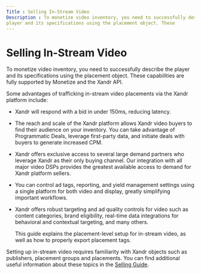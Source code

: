 ```yaml
---
Title : Selling In-Stream Video
Description : To monetize video inventory, you need to successfully describe the
player and its specifications using the placement object. These
---
```



# Selling In-Stream Video



To monetize video inventory, you need to successfully describe the
player and its specifications using the placement object. These
capabilities are fully supported by Monetize and
the Xandr API.

Some advantages of trafficking in-stream video placements via the
Xandr platform include:

- Xandr will respond with a bid in under 150ms,
  reducing latency.

- The reach and scale of the Xandr platform
  allows Xandr video buyers to find their
  audience on your inventory. You can take advantage of Programmatic
  Deals, leverage first-party data, and initiate deals with buyers to
  generate increased CPM.

- Xandr offers exclusive access to several large
  demand partners who leverage Xandr as their
  only buying channel. Our integration with all major video DSPs
  provides the greatest available access to demand for
  Xandr platform sellers.

- You can control ad tags, reporting, and yield management settings
  using a single platform for both video and display, greatly
  simplifying important workflows.

- Xandr offers robust targeting and ad quality
  controls for video such as content categories, brand eligibility,
  real-time data integrations for behavioral and contextual targeting,
  and many others.

  This guide explains the placement-level setup for in-stream video, as
  well as how to properly export placement tags.

Setting up in-stream video requires familiarity with
Xandr objects such as publishers, placement
groups and placements. You can find additional useful information about
these topics in the
<a href="selling-guide.html" class="xref">Selling Guide</a>.




